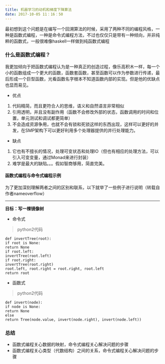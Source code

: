 ```yaml
---
title: 机器学习的动机和梯度下降算法
date: 2017-10-05 11：16：50
---
```

最初想到这个问题是在编写一个回溯算法的时候，采用了两种不同的编程风格，一种是函数式编程，一种是命令式编程方法，不过也仅仅只是带有一种倾向，并非纯粹的函数式，一般很难像haskell一样做到纯函数式编程
### 什么是函数式编程？
我更加倾向于把函数式编程认为是一种真正的创造过程，像乐高积木一样，每一个小的函数组成一个更大的函数，函数套函数，甚至函数可以作为参数进行传递，最后形成一个巨型函数，光看函数名字根本不知道函数内部的实现。但是他的优缺点也显而易见。
- 优点
1. 代码精简，而且更符合人的思维，语义和自然语言非常相似
2. 引用透明，并且没有副作用（函数不会修改外部的状态，函数调用的时间和位置，单元测试和调试都更简单）
3. 不会造成资源争用，也就不会有锁和死锁这样的东西出现，这样可以更好的并发，在SMP架构下可以更好利用多个处理器提供的并行处理能力。
- 缺点
1. 它也有不擅长的情况，处理可变状态和处理IO（但也有相应的处理方法，可以引入可变变量，通过Monad来进行封装）
2. 难学是最大的缺陷。。。假如智商够用，简直完美。

#### 函数式编程与命令式编程示例
为了更加深刻理解两者之间的区别和联系，以下就举了一些例子进行说明（转载自作者nameoverflow）

---

**目标：写一棵镜像树**
- 命令式
> python2代码
```
def invertTree(root):
if root is None:
return None
if root.left:
invertTree(root.left)
if root.right:
invertTree(root.right)
root.left, root.right = root.right, root.left
return root
```
- 函数式
> python2代码

```
def invert(node):
if node is None:
return None
else
return Tree(node.value, invert(node.right), invert(node.left))

```
### 总结
- 函数式编程关心数据的映射，命令式编程关心解决问题的步骤
- 函数式编程关心类型（代数结构）之间的关系，命令式编程关心解决问题的步骤